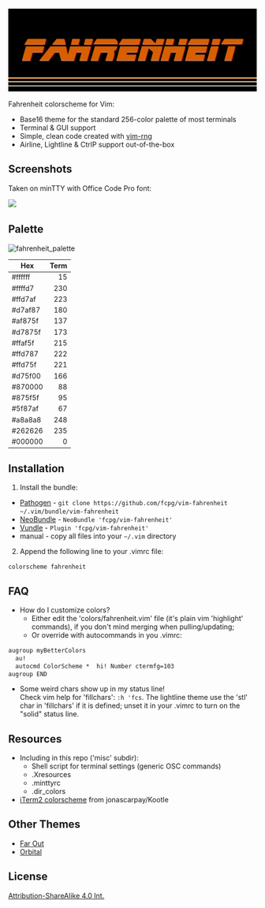 ![Fahrenheit](img/fahrenheit.png)

Fahrenheit colorscheme for Vim:

- Base16 theme for the standard 256-color palette of most terminals
- Terminal & GUI support
- Simple, clean code created with [vim-rng](https://gist.github.com/5cd2f4ec222805f49eca.git)
- Airline, Lightline & CtrlP support out-of-the-box

Screenshots
------------
Taken on minTTY with Office Code Pro font:

[![](img/fahrenheit_vim_thumb.png)](img/fahrenheit_vim.png)


Palette
--------
![fahrenheit_palette](img/fahrenheit_palette.png)

|  Hex  | Term |
|-------|-----:|
|#ffffff|    15|
|#ffffd7|   230|
|#ffd7af|   223|
|#d7af87|   180|
|#af875f|   137|
|#d7875f|   173|
|#ffaf5f|   215|
|#ffd787|   222|
|#ffd75f|   221|
|#d75f00|   166|
|#870000|    88|
|#875f5f|    95|
|#5f87af|    67|
|#a8a8a8|   248|
|#262626|   235|
|#000000|     0|
                
Installation
-------------
1. Install the bundle:
  *  [Pathogen][1] - `git clone https://github.com/fcpg/vim-fahrenheit ~/.vim/bundle/vim-fahrenheit`
  *  [NeoBundle][2] - `NeoBundle 'fcpg/vim-fahrenheit'`
  *  [Vundle][3] - `Plugin 'fcpg/vim-fahrenheit'`
  *  manual - copy all files into your `~/.vim` directory
2. Append the following line to your .vimrc file:
```VimL
colorscheme fahrenheit
```

FAQ
----
- How do I customize colors?  
  *  Either edit the 'colors/fahrenheit.vim' file (it's plain vim 'highlight' commands), if you don't mind merging when pulling/updating;
  *  Or override with autocommands in you .vimrc:
```VimL
augroup myBetterColors
  au!
  autocmd ColorScheme *  hi! Number ctermfg=103
augroup END
```
- Some weird chars show up in my status line!  
  Check vim help for 'fillchars': `:h 'fcs`. The lightline theme use the 'stl'
  char in 'fillchars' if it is defined; unset it in your .vimrc to turn on the 
  "solid" status line.
  
Resources
----------
- Including in this repo ('misc' subdir):
  - Shell script for terminal settings (generic OSC commands)
  - .Xresources
  - .minttyrc
  - .dir_colors
- [iTerm2 colorscheme](https://github.com/jonascarpay/iTerm2-Color-Schemes/blob/master/schemes/Fahrenheit.itermcolors) from jonascarpay/Kootle

Other Themes
-------------
- [Far Out](https://github.com/fcpg/vim-farout)
- [Orbital](https://github.com/fcpg/vim-orbital)

License
--------
[Attribution-ShareAlike 4.0 Int.](https://creativecommons.org/licenses/by-sa/4.0/)

[1]: https://github.com/tpope/vim-pathogen
[2]: https://github.com/Shougo/neobundle.vim
[3]: https://github.com/gmarik/vundle
